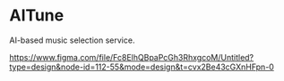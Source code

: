 # AITune
AI-based music selection service.

https://www.figma.com/file/Fc8ElhQBpaPcGh3RhxgcoM/Untitled?type=design&node-id=112-55&mode=design&t=cvx2Be43cGXnHFpn-0
